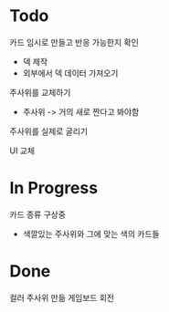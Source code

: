 # Todo

카드 임시로 만들고 반응 가능한지 확인
* 덱 제작
* 외부에서 덱 데이터 가져오기

주사위를 교체하기
* 주사위 -> 거의 새로 짠다고 봐야함 

주사위를 실제로 굴리기

UI 교체


# In Progress

카드 종류 구상중
* 색깔있는 주사위와 그에 맞는 색의 카드들

# Done

컬러 주사위 만듦
게임보드 회전

